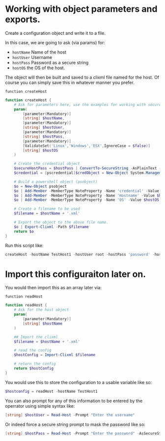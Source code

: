

# Working with object parameters and exports. 
Create a configuration object and write it to a file. 

In this case, we are going to ask (via params) for:
* `hostName` Name of the host
* `hostUser` Username 
* `hostPass` Password as a secure string
* `hostOS` the OS of the host. 

The object will then be built and saved to a clixml file named for the host. Of course you can simply save this in whatever manner you prefer. 

`function createHost`
```powershell
function createHost {
    # Ask for parameters here, use the examples for working with secure strings as well as validate sets. 
    param(
        [parameter(Mandatory)]
        [string] $hostName,
        [parameter(Mandatory)]
        [string] $hostUser,
        [parameter(Mandatory)]
        [string] $hostPass,
        [parameter(Mandatory)]
        [ValidateSet('Linux','Windows','ESX',IgnoreCase = $false)]
        [string] $hostOS
    )

    # Create the credential object
    $secureHostPass = $hostPass | ConvertTo-SecureString -AsPlainText -Force
    $credential = [pscredential]$credObject = New-Object System.Management.Automation.PSCredential ($hostUser, $secureHostPass)

    # Build a powershell object (psobject)
    $o = New-Object psobject
    $o | Add-Member -MemberType NoteProperty -Name 'credential' -Value $credential
    $o | Add-Member -MemberType NoteProperty -Name 'Hostname' -Value $hostName
    $o | Add-Member -MemberType NoteProperty -Name 'OS' -Value $hostOS

    # Create a filename to be used
    $filename = $hostName + '.xml'

    # Export the object to the above file name. 
    $o | Export-Clixml -Path $filename
    return $o
}
```

Run this script like:
```powershell
createHost -hostName TestHost1 -hostUser root -hostPass 'password' -hostOS Linux
```

# Import this configuraiton later on. 
You would then import this as an array later via:

`function readHost`
```powershell
function readHost {
    # Ask for the host object
    param(
        [parameter(Mandatory)]
        [string] $hostName
    )

    ## Import the clixml
    $filename = $hostName + '.xml'

    # read the config
    $hostConfig = Import-Clixml $filename

    # return the config
    return $hostConfig
}
```

You would use this to store the configuration to a usable variable like so:
```powershell
$hostconfig = readHost -hostName TestHost1
```

You can also prompt for any of this information to be entered by the operrator using simple syntax like:
```powershell
[string] $hostUser = Read-Host -Prompt "Enter the username"
```

Or indeed force a secure string prompt to mask the password like so:
```powershell
[string] $hostPass = Read-Host -Prompt "Enter the password" -AsSecureString
```
